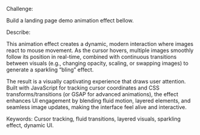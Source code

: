 Challenge:

Build a landing page demo animation effect bellow.

Describe:

This animation effect creates a dynamic, modern interaction where images react to mouse movement. As the cursor hovers, multiple images smoothly follow its position in real-time, combined with continuous transitions between visuals (e.g., changing opacity, scaling, or swapping images) to generate a sparkling “bling” effect.

The result is a visually captivating experience that draws user attention. Built with JavaScript for tracking cursor coordinates and CSS transforms/transitions (or GSAP for advanced animations), the effect enhances UI engagement by blending fluid motion, layered elements, and seamless image updates, making the interface feel alive and interactive.

Keywords: Cursor tracking, fluid transitions, layered visuals, sparkling effect, dynamic UI.
